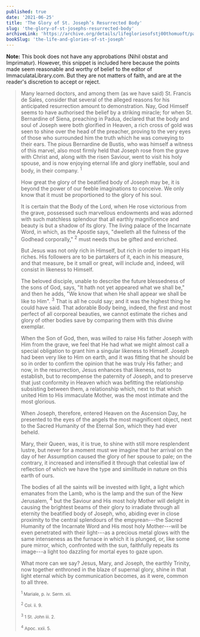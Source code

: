 ```yaml
---
published: true
date: '2021-06-25'
title: 'The Glory of St. Joseph’s Resurrected Body'
slug: 'the-glory-of-st-josephs-resurrected-body'
archiveLink: 'https://archive.org/details/lifegloriesofstj00thomuoft/page/422?view=theater'
bookSlug: 'the-life-and-glories-of-st-joseph'
---
```


**Note:** This book does not have any approbations (Nihil obstat and Imprimatur). However, this snippet is included here because the points made seem reasonable and worthy of belief to the editor of ImmaculataLibrary.com. But they are not matters of faith, and are at the reader's discretion to accept or reject.

> Many learned doctors, and among them (as we have said) St. Francis de Sales, consider that several of the alleged reasons for his anticipated resurrection amount to demonstration. Nay, God Himself seems to have authorised the belief by a striking miracle; for when St. Bernardine of Siena, preaching in Padua, declared that the body and soul of Joseph were both glorified in Heaven, a rich cross of gold was seen to shine over the head of the preacher, proving to the very eyes of those who surrounded him the truth which he was conveying to their ears. The pious Bernardine de Bustis, who was himself a witness of this marvel, also most firmly held that Joseph rose from the grave with Christ and, along with the risen Saviour, went to visit his holy spouse, and is now enjoying eternal life and glory ineffable, soul and body, in their company. <sup>1</sup>
>
> How great the glory of the beatified body of Joseph may be, it is beyond the power of our feeble imaginations to conceive. We only know that it must be proportioned to the glory of his soul.
>
> It is certain that the Body of the Lord, when He rose victorious from the grave, possessed such marvellous endowments and was adorned with such matchless splendour that all earthly magnificence and beauty is but a shadow of its glory. The living palace of the Incarnate Word, in which, as the Apostle says, "dwelleth all the fulness of the Godhead corporally," <sup>2</sup> must needs thus be gifted and enriched.
>
> But Jesus was not only rich in Himself, but rich in order to impart His riches. His followers are to be partakers of it, each in his measure, and that measure, be it small or great, will include and, indeed, will consist in likeness to Himself.
>
> The beloved disciple, unable to describe the future blessedness of the sons of God, says, "It hath not yet appeared what we shall be," and then he adds, "We know that when He shall appear we shall be like to Him". <sup>3</sup> That is all he could say; and it was the highest thing he could have said. That adorable Body being, indeed, the first and most perfect of all corporeal beauties, we cannot estimate the riches and glory of other bodies save by comparing them with this divine exemplar.
>
> When the Son of God, then, was willed to raise His father Joseph with Him from the grave, we feel that He had what we might almost call a special obligation to grant him a singular likeness to Himself. Joseph had been very like to Him on earth, and it was fitting that he should be so in order to confirm the opinion that he was truly His father; and now, in the resurrection, Jesus enhances that likeness, not to establish, but to recompense the paternity of Joseph, and to preserve that just conformity in Heaven which was befitting the relationship subsisting between them, a relationship which, next to that which united Him to His immaculate Mother, was the most intimate and the most glorious.
>
> When Joseph, therefore, entered Heaven on the Ascension Day, he presented to the eyes of the angels the most magnificent object, next to the Sacred Humanity of the Eternal Son, which they had ever beheld.
>
> Mary, their Queen, was, it is true, to shine with still more resplendent lustre, but never for a moment must we imagine that her arrival on the day of her Assumption caused the glory of her spouse to pale; on the contrary, it increased and intensified it through that celestial law of reflection of which we have the type and similitude in nature on this earth of ours.
>
> The bodies of all the saints will be invested with light, a light which emanates from the Lamb, who is the lamp and the sun of the New Jerusalem, <sup>4</sup> but the Saviour and His most holy Mother will delight in causing the brightest beams of their glory to irradiate through all eternity the beatified body of Joseph, who, abiding ever in close proximity to the central splendours of the empyrean---the Sacred Humanity of the Incarnate Word and His most holy Mother---will be even penetrated with their light---as a precious metal glows with the same intenseness as the furnace in which it is plunged, or, like some pure mirror, which, confronted with the sun, faithfully repeats its image---a light too dazzling for mortal eyes to gaze upon.
>
> What more can we say? Jesus, Mary, and Joseph, the earthly Trinity, now together enthroned in the blaze of supernal glory, shine in that light eternal which by communication becomes, as it were, common to all three.
>
> <small><sup>1</sup> Mariale, p. iv. Serm. xii.</small>
>
> <small><sup>2</sup> Col. ii. 9.</small>
>
> <small><sup>3</sup> 1 St. John iii. 2.</small>
>
> <small><sup>4</sup> Apoc. xxii. 5.</small>